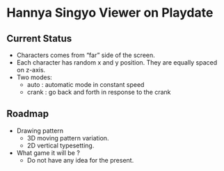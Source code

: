 # Hannya Singyo Viewer on Playdate

## Current Status

* Characters comes from “far” side of the screen.
* Each character has random x and y position. They are equally spaced on z-axis.
* Two modes:
  * auto : automatic mode in constant speed
  * crank : go back and forth in response to the crank

## Roadmap

* Drawing pattern
  * 3D moving pattern variation.
  * 2D vertical typesetting.
* What game it will be ?
  * Do not have any idea for the present.
